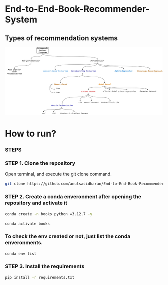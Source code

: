 # End-to-End-Book-Recommender-System

## Types of recommendation systems

![alt text](<Recommendation system catJPG.jpg>)


# How to run?
### STEPS

### STEP 1. Clone the repository

Open terminal, and execute the git clone command. 

```bash 
git clone https://github.com/anulsasidharan/End-to-End-Book-Recommender-System.git
```

### STEP 2. Create a conda enveronment after opening the repository and activate it

```bash
conda create -n books python =3.12.7 -y
```

```bash
conda activate books
```

### To check the env created or not, just list the conda enveronments. 
    
```bash
conda env list
```

### STEP 3. Install the requirements

```bash
pip install -r requirements.txt
```

